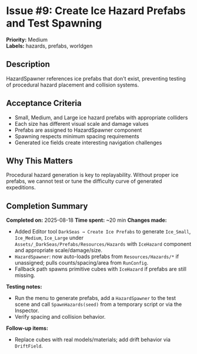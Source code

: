 # Issue #9: Create Ice Hazard Prefabs and Test Spawning

**Priority:** Medium  
**Labels:** hazards, prefabs, worldgen

## Description
HazardSpawner references ice prefabs that don't exist, preventing testing of procedural hazard placement and collision systems.

## Acceptance Criteria
- Small, Medium, and Large ice hazard prefabs with appropriate colliders
- Each size has different visual scale and damage values
- Prefabs are assigned to HazardSpawner component
- Spawning respects minimum spacing requirements
- Generated ice fields create interesting navigation challenges

## Why This Matters
Procedural hazard generation is key to replayability. Without proper ice prefabs, we cannot test or tune the difficulty curve of generated expeditions.

## Completion Summary
**Completed on:** 2025-08-18
**Time spent:** ~20 min
**Changes made:**
- Added Editor tool `DarkSeas → Create Ice Prefabs` to generate `Ice_Small`, `Ice_Medium`, `Ice_Large` under `Assets/_DarkSeas/Prefabs/Resources/Hazards` with `IceHazard` component and appropriate scale/damage/size.
- `HazardSpawner`: now auto-loads prefabs from `Resources/Hazards/*` if unassigned; pulls counts/spacing/area from `RunConfig`.
- Fallback path spawns primitive cubes with `IceHazard` if prefabs are still missing.

**Testing notes:**
- Run the menu to generate prefabs, add a `HazardSpawner` to the test scene and call `SpawnHazards(seed)` from a temporary script or via the Inspector.
- Verify spacing and collision behavior.

**Follow-up items:**
- Replace cubes with real models/materials; add drift behavior via `DriftField`.

